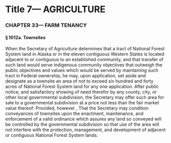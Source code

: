 
# Title 7— AGRICULTURE
### CHAPTER 33— FARM TENANCY
#### § 1012a. Townsites

When the Secretary of Agriculture determines that a tract of National Forest System land in Alaska or in the eleven contiguous Western States is located adjacent to or contiguous to an established community, and that transfer of such land would serve indigenous community objectives that outweigh the public objectives and values which would be served by maintaining such tract in Federal ownership, he may, upon application, set aside and designate as a townsite an area of not to exceed six hundred and forty acres of National Forest System land for any one application. After public notice, and satisfactory showing of need therefor by any county, city, or other local governmental subdivision, the Secretary may offer such area for sale to a governmental subdivision at a price not less than the fair market value thereof: Provided, however , That the Secretary may condition conveyances of townsites upon the enactment, maintenance, and enforcement of a valid ordinance which assures any land so conveyed will be controlled by the governmental subdivision so that use of the area will not interfere with the protection, management, and development of adjacent or contiguous National Forest System lands.

